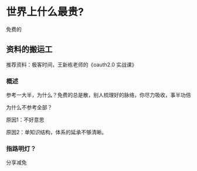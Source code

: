 # 世界上什么最贵?



免费的

































## 资料的搬运工

推荐资料：极客时间，王新栋老师的《oauth2.0 实战课》





























### 概述

参考一大半，为什么？免费的总是散，别人梳理好的脉络，你尽力吸收，事半功倍

为什么不参考全部？

原因1：不好意思

原因2：单知识结构，体系的延承不够清晰。



































### 指路明灯？

分享减免





























